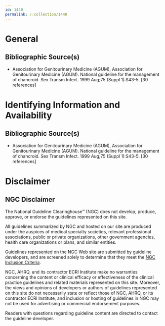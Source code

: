 ```yaml
---
id: 1440
permalink: /:collection/1440
---
```


# General

## Bibliographic Source(s)

- Association for Genitourinary Medicine (AGUM), Association for Genitourinary Medicine (AGUM). National guideline for the management of chancroid. Sex Transm Infect. 1999 Aug;75 (Suppl 1):S43-5. [30 references]

# Identifying Information and Availability

## Bibliographic Source(s)

- Association for Genitourinary Medicine (AGUM), Association for Genitourinary Medicine (AGUM). National guideline for the management of chancroid. Sex Transm Infect. 1999 Aug;75 (Suppl 1):S43-5. [30 references]

# Disclaimer

## NGC Disclaimer

The National Guideline Clearinghouse™ (NGC) does not develop, produce, approve, or endorse the guidelines represented on this site.

All guidelines summarized by NGC and hosted on our site are produced under the auspices of medical specialty societies, relevant professional associations, public or private organizations, other government agencies, health care organizations or plans, and similar entities.

Guidelines represented on the NGC Web site are submitted by guideline developers, and are screened solely to determine that they meet the [NGC Inclusion Criteria](/help-and-about/summaries/inclusion-criteria).

NGC, AHRQ, and its contractor ECRI Institute make no warranties concerning the content or clinical efficacy or effectiveness of the clinical practice guidelines and related materials represented on this site. Moreover, the views and opinions of developers or authors of guidelines represented on this site do not necessarily state or reflect those of NGC, AHRQ, or its contractor ECRI Institute, and inclusion or hosting of guidelines in NGC may not be used for advertising or commercial endorsement purposes.

Readers with questions regarding guideline content are directed to contact the guideline developer.

